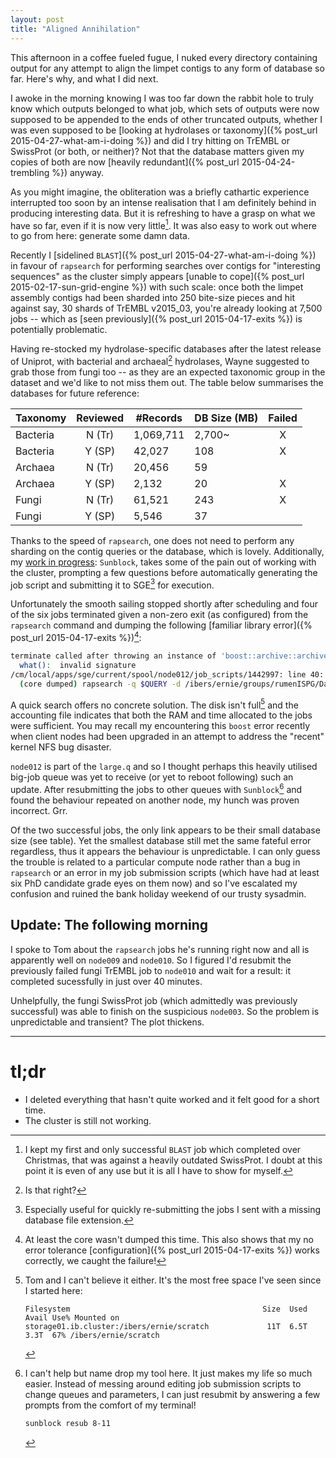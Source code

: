 ```yaml
---
layout: post
title: "Aligned Annihilation"
---
```


This afternoon in a coffee fueled fugue, I nuked every directory containing output for any attempt
to align the limpet contigs to any form of database so far. Here's why, and what I did next.

I awoke in the morning knowing I was too far down the rabbit hole to truly know which outputs
belonged to what job, which sets of outputs were now supposed to be appended to the ends of other truncated
outputs, whether I was even supposed to be
[looking at hydrolases or taxonomy]({% post_url 2015-04-27-what-am-i-doing %})
and did I try hitting on TrEMBL or SwissProt (or both, or neither)? Not that the database matters
given my copies of both are now [heavily redundant]({% post_url 2015-04-24-trembling %}) anyway.

As you might imagine, the obliteration was a briefly cathartic experience interrupted too soon by
an intense realisation that I am definitely behind in producing interesting data. But it is refreshing to have
a grasp on what we have so far, even if it is now very little[^1]. It was also easy to work out where to
go from here: generate some damn data.

Recently I [sidelined `BLAST`]({% post_url 2015-04-27-what-am-i-doing %}) in favour of `rapsearch`
for performing searches over contigs for "interesting sequences" as the cluster simply appears
[unable to cope]({% post_url 2015-02-17-sun-grid-engine %}) with such scale: once both the limpet assembly contigs
had been sharded into 250 bite-size pieces and hit against say, 30 shards of TrEMBL v2015_03,
you're already looking at 7,500 jobs -- which as [seen previously]({% post_url 2015-04-17-exits %}) is
potentially problematic.

Having re-stocked my hydrolase-specific databases after the latest release of Uniprot, with bacterial
and archaeal[^2] hydrolases, Wayne suggested to grab those from fungi too -- as they are an expected
taxonomic group in the dataset and we'd like to not miss them out. The table below summarises the
databases for future reference:

| Taxonomy | Reviewed | #Records  | DB Size (MB) | Failed |
|----------|:--------:|-----------|--------------|:------:|
| Bacteria | N (Tr)   | 1,069,711 | 2,700~       | X      |
| Bacteria | Y (SP)   | 42,027    | 108          | X      |
| Archaea  | N (Tr)   | 20,456    | 59           |        |
| Archaea  | Y (SP)   | 2,132     | 20           | X      |
| Fungi    | N (Tr)   | 61,521    | 243          | X      |
| Fungi    | Y (SP)   | 5,546     | 37           |        |

Thanks to the speed of `rapsearch`, one does not need to perform any sharding on the contig queries
or the database, which is lovely. Additionally, my
[work in progress](https://github.com/samstudio8/sunblock): `Sunblock`,
takes some of the pain out of working with the cluster, prompting a few questions
before automatically generating the job script and submitting it to SGE[^3] for execution.

Unfortunately the smooth sailing stopped shortly after scheduling and four of the six jobs terminated given
a non-zero exit (as configured) from the `rapsearch` command and dumping the following [familiar library error]({% post_url 2015-04-17-exits %})[^4]:

```bash
terminate called after throwing an instance of 'boost::archive::archive_exception'
  what():  invalid signature
/cm/local/apps/sge/current/spool/node012/job_scripts/1442997: line 40: 31100 Aborted
  (core dumped) rapsearch -q $QUERY -d /ibers/ernie/groups/rumenISPG/Databases/2015_04-trembl-ec3/rapsearch/2015-04__uniprot__ec_3__tax_2-Bacteria__reviewed_no.rap -u 1 -z 8 -e 0.00001 > $OUTFILE
```

A quick search offers no concrete solution. The disk isn't full[^6] and the accounting file indicates that
both the RAM and time allocated to the jobs were sufficient. You may recall my encountering this `boost` error
recently when client nodes had been upgraded in an attempt to address the "recent" kernel NFS bug disaster.

`node012` is part of the `large.q` and so I thought perhaps this heavily utilised big-job queue was yet to receive
(or yet to reboot following) such an update. After resubmitting the jobs to other queues with `Sunblock`[^5]
and found the behaviour repeated on another node, my hunch was proven incorrect. Grr.

Of the two successful jobs, the only link appears to be their small database size (see table). Yet the smallest database still met the same fateful error regardless, thus it appears the behaviour is unpredictable.
I can only guess the trouble is related to a particular compute node rather than a bug in `rapsearch` or
an error in my job submission scripts (which have had at least six PhD candidate grade eyes on them now)
and so I've escalated my confusion and ruined the bank holiday weekend of our trusty sysadmin.

## Update: The following morning
I spoke to Tom about the `rapsearch` jobs he's running right now and all is apparently well
on `node009` and `node010`. So I figured I'd resubmit the previously failed fungi TrEMBL job
to `node010` and wait for a result: it completed sucessfully in just over 40 minutes.

Unhelpfully, the fungi SwissProt job (which admittedly was previously successful) was able to
finish on the suspicious `node003`. So the problem is unpredictable and transient? The plot thickens.

* * *

# tl;dr
* I deleted everything that hasn't quite worked and it felt good for a short time.
* The cluster is still not working.

[^1]: I kept my first and only successful `BLAST` job which completed over Christmas, that was against
    a heavily outdated SwissProt. I doubt at this point it is even of any use but it is all I have to
    show for myself.

[^2]: Is that right?

[^3]: Especially useful for quickly re-submitting the jobs I sent with a missing database file extension.

[^4]: At least the core wasn't dumped this time. This also shows that my no error tolerance
    [configuration]({% post_url 2015-04-17-exits %}) works correctly, we caught the failure!
    
[^5]: I can't help but name drop my tool here. It just makes my life so much easier. Instead of messing
    around editing job submission scripts to change queues and parameters, I can just resubmit by answering
    a few prompts from the comfort of my terminal!

    ```bash
    sunblock resub 8-11
    ```
    
[^6]: Tom and I can't believe it either. It's the most free space I've seen since I started here:

    ```
    Filesystem                                           Size  Used Avail Use% Mounted on
    storage01.ib.cluster:/ibers/ernie/scratch             11T  6.5T  3.3T  67% /ibers/ernie/scratch
    ```
